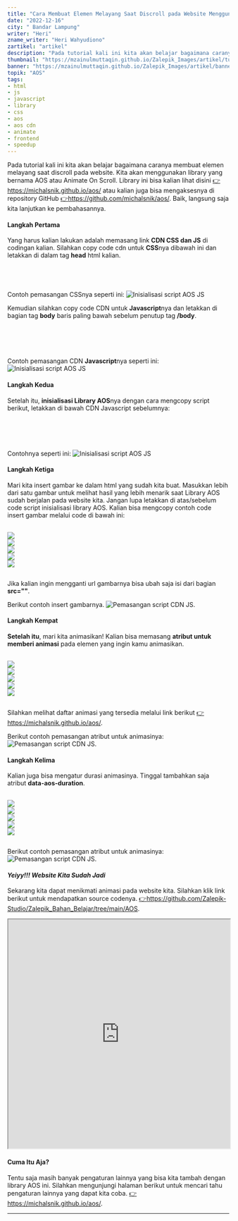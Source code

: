 ```yaml
---
title: "Cara Membuat Elemen Melayang Saat Discroll pada Website Menggunakan Library AOS"
date: "2022-12-16"
city: " Bandar Lampung"
writer: "Heri"
zname_writer: "Heri Wahyudiono"
zartikel: "artikel"
description: "Pada tutorial kali ini kita akan belajar bagaimana caranya membuat elemen melayang saat discroll pada website. Kita akan menggunakan library yang bernama AOS atau Animate On Scroll. Library ini bisa kalian lihat disini"
thumbnail: "https://mzainulmuttaqin.github.io/Zalepik_Images/artikel/tumbnail/zalepik_thumbnail_CARA__MEMBUAT_ELEMEN_MELAYANG_SAAT_DISCROLL_PADA_WEBSITE_MENGGUNAKAN_LIBRARY_AOS.png"
banner: "https://mzainulmuttaqin.github.io/Zalepik_Images/artikel/banner/zalepik_banner_CARA__MEMBUAT_ELEMEN_MELAYANG_SAAT_DISCROLL_PADA_WEBSITE_MENGGUNAKAN_LIBRARY_AOS.png.png"
topik: "AOS"
tags: 
- html
- js
- javascript
- library
- css
- aos
- aos cdn
- animate
- frontend
- speedup
---
```


Pada tutorial kali ini kita akan belajar bagaimana caranya membuat elemen melayang saat discroll pada website. Kita akan menggunakan library yang bernama AOS atau Animate On Scroll. Library ini bisa kalian lihat disini <a class="text-blue-600 italic" href="https://michalsnik.github.io/aos/" target="_blank">👉https://michalsnik.github.io/aos/</a> atau kalian juga bisa mengaksesnya di repository GitHub <a class="text-blue-600 italic" href="https://github.com/michalsnik/aos/" target="_blank">👉https://github.com/michalsnik/aos/</a>. Baik, langsung saja kita lanjutkan ke pembahasannya.

<div class="zbarisbaru"></div>

#### Langkah Pertama
Yang harus kalian lakukan adalah memasang link **CDN CSS dan JS** di codingan kalian. Silahkan copy code cdn untuk **CSS**nya dibawah ini dan letakkan di dalam tag **head** html kalian.
<pre class="language-css">
    <code class="language-css">
<link href="https://unpkg.com/aos@2.3.1/dist/aos.css" rel="stylesheet">
    </code>
</pre>
Contoh pemasangan CSSnya seperti ini:
<img class="" src="https://mzainulmuttaqin.github.io/Zalepik_Images/artikel/Screenshot_126.png" alt="Inisialisasi script AOS JS">

<div class="zbarisbaru"></div>
<div class="zbarisbaru"></div>
<div class="zbarisbaru"></div>

Kemudian silahkan copy code CDN untuk **Javascript**nya dan letakkan di bagian tag **body** baris paling bawah sebelum penutup tag **/body**.
<pre class="language-javascript">
  <code class="language-javascript">
<script src="https://unpkg.com/aos@2.3.1/dist/aos.js"></script>
  </code>
</pre>

Contoh pemasangan CDN **Javascript**nya seperti ini:
<img class="" src="https://mzainulmuttaqin.github.io/Zalepik_Images/artikel/Screenshot_127.png" alt="Inisialisasi script AOS JS">

<div class="zbarisbaru"></div>

#### Langkah Kedua
Setelah itu, **inisialisasi Library AOS**nya dengan cara mengcopy script berikut, letakkan di bawah CDN Javascript sebelumnya:

<pre class="language-javascript">
  <code class="language-javascript">
<script>
  AOS.init();
</script>
  </code>
</pre>

Contohnya seperti ini:
<img class="zwidthfull" src="https://mzainulmuttaqin.github.io/Zalepik_Images/artikel/Screenshot_128.png" alt="Inisialisasi script AOS JS">

<div class="zbarisbaru"></div>

#### Langkah Ketiga
Mari kita insert gambar ke dalam html yang sudah kita buat. Masukkan lebih dari satu gambar untuk melihat hasil yang lebih menarik saat Library AOS sudah berjalan pada website kita. Jangan lupa letakkan di atas/sebelum code script inisialisasi library AOS. Kalian bisa mengcopy contoh code insert gambar melalui code di bawah ini:

<pre class="language-html">
  <code class="language-html">
<img src="https://mzainulmuttaqin.github.io/Zalepik_Images/portfolio/zalepik_portfolio_Zalepik_Website1.png">
<img src="https://mzainulmuttaqin.github.io/Zalepik_Images/portfolio/zalepik_portfolio_zhop_sm.png">
<img src="https://mzainulmuttaqin.github.io/Zalepik_Images/portfolio/zalepik_portfolio_dribbble_invite_inspire_by...png">
<img src="https://mzainulmuttaqin.github.io/Zalepik_Images/portfolio/zalepik_porfolio_4.png">
<img src="https://mzainulmuttaqin.github.io/Zalepik_Images/portfolio/zalepik_portfolio_All_Gimpscape_Banner.png">
  </code>
</pre>

Jika kalian ingin mengganti url gambarnya bisa ubah saja isi dari bagian **src=""**.

<div class="zbarisbaru"></div>

Berikut contoh insert gambarnya.
<img class="zwidthfull" src="https://mzainulmuttaqin.github.io/Zalepik_Images/artikel/Screenshot_129.png" alt="Pemasangan script CDN JS.">

<div class="zbarisbaru"></div>

#### Langkah Kempat
**Setelah itu**, mari kita animasikan! Kalian bisa memasang **atribut untuk memberi animasi** pada elemen yang ingin kamu animasikan.
<pre class="language-html">
  <code class="language-html">
<img data-aos="fade-up" src="https://mzainulmuttaqin.github.io/Zalepik_Images/portfolio/zalepik_portfolio_Zalepik_Website1.png">
<img data-aos="fade-down" src="https://mzainulmuttaqin.github.io/Zalepik_Images/portfolio/zalepik_portfolio_zhop_sm.png">
<img data-aos="fade-right" src="https://mzainulmuttaqin.github.io/Zalepik_Images/portfolio/zalepik_portfolio_dribbble_invite_inspire_by...png">
<img data-aos="fade-up-left" src="https://mzainulmuttaqin.github.io/Zalepik_Images/portfolio/zalepik_porfolio_4.png">
<img data-aos="fade-up-right" src="https://mzainulmuttaqin.github.io/Zalepik_Images/portfolio/zalepik_portfolio_All_Gimpscape_Banner.png">
  </code>
</pre>
Silahkan melihat daftar animasi yang tersedia melalui link berikut <a class="text-blue-600 italic" href="https://michalsnik.github.io/aos/" target="_blank">👉https://michalsnik.github.io/aos/</a>.

<div class="zbarisbaru"></div>

Berikut contoh pemasangan atribut untuk animasinya:
<img class="zwidthfull" src="https://mzainulmuttaqin.github.io/Zalepik_Images/artikel/Screenshot_130.png" alt="Pemasangan script CDN JS.">


<div class="zbarisbaru"></div>

#### Langkah Kelima
Kalian juga bisa mengatur durasi animasinya. Tinggal tambahkan saja atribut **data-aos-duration**.
<pre class="language-html">
  <code class="language-html">
<img data-aos="fade-up" data-aos-duration="500" src="https://mzainulmuttaqin.github.io/Zalepik_Images/portfolio/zalepik_portfolio_Zalepik_Website1.png">
<img data-aos="fade-down" data-aos-duration="500" src="https://mzainulmuttaqin.github.io/Zalepik_Images/portfolio/zalepik_portfolio_zhop_sm.png">
<img data-aos="fade-right" data-aos-duration="500" src="https://mzainulmuttaqin.github.io/Zalepik_Images/portfolio/zalepik_portfolio_dribbble_invite_inspire_by...png">
<img data-aos="fade-up-left" data-aos-duration="500" src="https://mzainulmuttaqin.github.io/Zalepik_Images/portfolio/zalepik_porfolio_4.png">
<img data-aos="fade-up-right" data-aos-duration="500" src="https://mzainulmuttaqin.github.io/Zalepik_Images/portfolio/zalepik_portfolio_All_Gimpscape_Banner.png">
  </code>
</pre>


<div class="zbarisbaru"></div>
<div class="zbarisbaru"></div>

Berikut contoh pemasangan atribut untuk animasinya:
<img class="" src="https://mzainulmuttaqin.github.io/Zalepik_Images/artikel/Screenshot_131.png" alt="Pemasangan script CDN JS.">

<div class="zbarisbaru"></div>
<div class="zbarisbaru"></div>

#### *Yeiyy!!! Website Kita Sudah Jadi*
Sekarang kita dapat menikmati animasi pada website kita. Silahkan klik link berikut untuk mendapatkan source codenya. <a class="text-blue-600 italic" href="https://github.com/Zalepik-Studio/Zalepik_Bahan_Belajar/tree/main/AOS" target="_blank">👉https://github.com/Zalepik-Studio/Zalepik_Bahan_Belajar/tree/main/AOS</a>.
<iframe src="https://zalepik-studio.github.io/Zalepik_Bahan_Belajar/AOS/aos.html" width="100%" height="520px">
</iframe>

#### Cuma Itu Aja?
Tentu saja masih banyak pengaturan lainnya yang bisa kita tambah dengan library AOS ini. Silahkan mengunjungi halaman berikut untuk mencari tahu pengaturan lainnya yang dapat kita coba. <a class="text-blue-600 italic" href="https://michalsnik.github.io/aos/" target="_blank">👉https://michalsnik.github.io/aos/</a>.


<div class="zbarisbaru"></div>
<div class="zbarisbaru"></div>

---